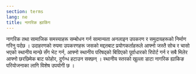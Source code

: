 ```yaml
---
section: terms
lang: ne
title: नागरिक ह्याकिंग
---
```


नागरिक तथा सामाजिक समस्याहरू सम्बोधन गर्न सामान्यता अनलाइन उपकरण र समुदायहरूको निर्माण गरिनु पर्दछ । उदाहरणको रुपमा उपकरणहरू जसको मद्दतबाट प्रयोगकर्ताहरूले आफ्नो जस्तै सोच र चासो भएको स्थानीय मान्छे सँग भेट गर्न, आफ्नो स्थानीय परिषद्को बिग्रिएको पूर्वाधारको रिपोर्ट गर्न र सबै मिलेर आफ्नो छरछिमेक बाट फोहोर, दुर्गन्ध हटाउन सक्छन् । स्थानीय स्तरको खुल्ला डाटा नागरिक ह्याकिङ परियोजनाका लागि विशेष उपयोगी छ ।
